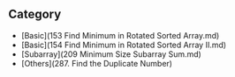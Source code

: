 ## Category

- [Basic](153 Find Minimum in Rotated Sorted Array.md)
- [Basic](154 Find Minimum in Rotated Sorted Array II.md)
- [Subarray](209 Minimum Size Subarray Sum.md)
- [Others](287. Find the Duplicate Number)
